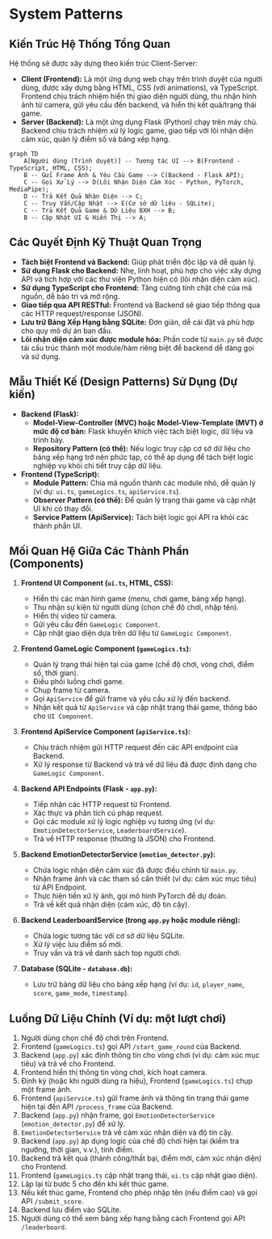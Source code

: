 # System Patterns

## Kiến Trúc Hệ Thống Tổng Quan
Hệ thống sẽ được xây dựng theo kiến trúc Client-Server:
-   **Client (Frontend):** Là một ứng dụng web chạy trên trình duyệt của người dùng, được xây dựng bằng HTML, CSS (với animations), và TypeScript. Frontend chịu trách nhiệm hiển thị giao diện người dùng, thu nhận hình ảnh từ camera, gửi yêu cầu đến backend, và hiển thị kết quả/trạng thái game.
-   **Server (Backend):** Là một ứng dụng Flask (Python) chạy trên máy chủ. Backend chịu trách nhiệm xử lý logic game, giao tiếp với lõi nhận diện cảm xúc, quản lý điểm số và bảng xếp hạng.

```mermaid
graph TD
    A[Người dùng (Trình duyệt)] -- Tương tác UI --> B(Frontend - TypeScript, HTML, CSS);
    B -- Gửi Frame Ảnh & Yêu Cầu Game --> C(Backend - Flask API);
    C -- Gọi Xử Lý --> D(Lõi Nhận Diện Cảm Xúc - Python, PyTorch, MediaPipe);
    D -- Trả Kết Quả Nhận Diện --> C;
    C -- Truy Vấn/Cập Nhật --> E(Cơ sở dữ liệu - SQLite);
    C -- Trả Kết Quả Game & Dữ Liệu BXH --> B;
    B -- Cập Nhật UI & Hiển Thị --> A;
```

## Các Quyết Định Kỹ Thuật Quan Trọng
-   **Tách biệt Frontend và Backend:** Giúp phát triển độc lập và dễ quản lý.
-   **Sử dụng Flask cho Backend:** Nhẹ, linh hoạt, phù hợp cho việc xây dựng API và tích hợp với các thư viện Python hiện có (lõi nhận diện cảm xúc).
-   **Sử dụng TypeScript cho Frontend:** Tăng cường tính chặt chẽ của mã nguồn, dễ bảo trì và mở rộng.
-   **Giao tiếp qua API RESTful:** Frontend và Backend sẽ giao tiếp thông qua các HTTP request/response (JSON).
-   **Lưu trữ Bảng Xếp Hạng bằng SQLite:** Đơn giản, dễ cài đặt và phù hợp cho quy mô dự án ban đầu.
-   **Lõi nhận diện cảm xúc được module hóa:** Phần code từ `main.py` sẽ được tái cấu trúc thành một module/hàm riêng biệt để backend dễ dàng gọi và sử dụng.

## Mẫu Thiết Kế (Design Patterns) Sử Dụng (Dự kiến)
-   **Backend (Flask):**
    *   **Model-View-Controller (MVC) hoặc Model-View-Template (MVT) ở mức độ cơ bản:** Flask khuyến khích việc tách biệt logic, dữ liệu và trình bày.
    *   **Repository Pattern (có thể):** Nếu logic truy cập cơ sở dữ liệu cho bảng xếp hạng trở nên phức tạp, có thể áp dụng để tách biệt logic nghiệp vụ khỏi chi tiết truy cập dữ liệu.
-   **Frontend (TypeScript):**
    *   **Module Pattern:** Chia mã nguồn thành các module nhỏ, dễ quản lý (ví dụ: `ui.ts`, `gameLogics.ts`, `apiService.ts`).
    *   **Observer Pattern (có thể):** Để quản lý trạng thái game và cập nhật UI khi có thay đổi.
    *   **Service Pattern (ApiService):** Tách biệt logic gọi API ra khỏi các thành phần UI.

## Mối Quan Hệ Giữa Các Thành Phần (Components)

1.  **Frontend UI Component (`ui.ts`, HTML, CSS):**
    *   Hiển thị các màn hình game (menu, chơi game, bảng xếp hạng).
    *   Thu nhận sự kiện từ người dùng (chọn chế độ chơi, nhập tên).
    *   Hiển thị video từ camera.
    *   Gửi yêu cầu đến `GameLogic Component`.
    *   Cập nhật giao diện dựa trên dữ liệu từ `GameLogic Component`.

2.  **Frontend GameLogic Component (`gameLogics.ts`):**
    *   Quản lý trạng thái hiện tại của game (chế độ chơi, vòng chơi, điểm số, thời gian).
    *   Điều phối luồng chơi game.
    *   Chụp frame từ camera.
    *   Gọi `ApiService` để gửi frame và yêu cầu xử lý đến backend.
    *   Nhận kết quả từ `ApiService` và cập nhật trạng thái game, thông báo cho `UI Component`.

3.  **Frontend ApiService Component (`apiService.ts`):**
    *   Chịu trách nhiệm gửi HTTP request đến các API endpoint của Backend.
    *   Xử lý response từ Backend và trả về dữ liệu đã được định dạng cho `GameLogic Component`.

4.  **Backend API Endpoints (Flask - `app.py`):**
    *   Tiếp nhận các HTTP request từ Frontend.
    *   Xác thực và phân tích cú pháp request.
    *   Gọi các module xử lý logic nghiệp vụ tương ứng (ví dụ: `EmotionDetectorService`, `LeaderboardService`).
    *   Trả về HTTP response (thường là JSON) cho Frontend.

5.  **Backend EmotionDetectorService (`emotion_detector.py`):**
    *   Chứa logic nhận diện cảm xúc đã được điều chỉnh từ `main.py`.
    *   Nhận frame ảnh và các tham số cần thiết (ví dụ: cảm xúc mục tiêu) từ API Endpoint.
    *   Thực hiện tiền xử lý ảnh, gọi mô hình PyTorch để dự đoán.
    *   Trả về kết quả nhận diện (cảm xúc, độ tin cậy).

6.  **Backend LeaderboardService (trong `app.py` hoặc module riêng):**
    *   Chứa logic tương tác với cơ sở dữ liệu SQLite.
    *   Xử lý việc lưu điểm số mới.
    *   Truy vấn và trả về danh sách top người chơi.

7.  **Database (SQLite - `database.db`):**
    *   Lưu trữ bảng dữ liệu cho bảng xếp hạng (ví dụ: `id`, `player_name`, `score`, `game_mode`, `timestamp`).

## Luồng Dữ Liệu Chính (Ví dụ: một lượt chơi)
1.  Người dùng chọn chế độ chơi trên Frontend.
2.  Frontend (`gameLogics.ts`) gọi API `/start_game_round` của Backend.
3.  Backend (`app.py`) xác định thông tin cho vòng chơi (ví dụ: cảm xúc mục tiêu) và trả về cho Frontend.
4.  Frontend hiển thị thông tin vòng chơi, kích hoạt camera.
5.  Định kỳ (hoặc khi người dùng ra hiệu), Frontend (`gameLogics.ts`) chụp một frame ảnh.
6.  Frontend (`apiService.ts`) gửi frame ảnh và thông tin trạng thái game hiện tại đến API `/process_frame` của Backend.
7.  Backend (`app.py`) nhận frame, gọi `EmotionDetectorService` (`emotion_detector.py`) để xử lý.
8.  `EmotionDetectorService` trả về cảm xúc nhận diện và độ tin cậy.
9.  Backend (`app.py`) áp dụng logic của chế độ chơi hiện tại (kiểm tra ngưỡng, thời gian, v.v.), tính điểm.
10. Backend trả kết quả (thành công/thất bại, điểm mới, cảm xúc nhận diện) cho Frontend.
11. Frontend (`gameLogics.ts` cập nhật trạng thái, `ui.ts` cập nhật giao diện).
12. Lặp lại từ bước 5 cho đến khi kết thúc game.
13. Nếu kết thúc game, Frontend cho phép nhập tên (nếu điểm cao) và gọi API `/submit_score`.
14. Backend lưu điểm vào SQLite.
15. Người dùng có thể xem bảng xếp hạng bằng cách Frontend gọi API `/leaderboard`.
